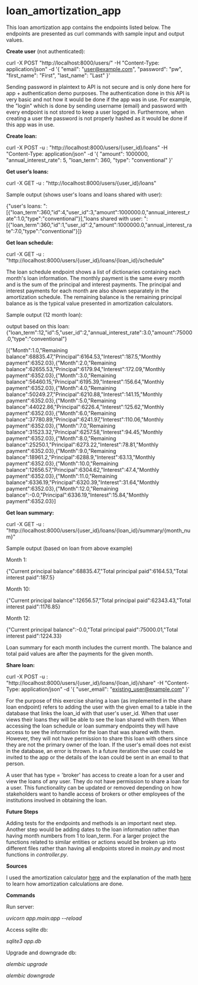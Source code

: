 # loan_amortization_app

This loan amortization app contains the endpoints listed below. The endpoints are presented as curl commands with sample input and output values.

**Create user** (not authenticated):

curl -X POST "http://localhost:8000/users/" -H "Content-Type: application/json" -d '{
    "email": "user@example.com",
    "password": "pw",
    "first_name": "First",
    "last_name": "Last"
}'

Sending password in plaintext to API is not secure and is only done here for app + authentication demo purposes. The authentication done in this API is very basic and not how it would be done if the app was in use. For example, the "login" which is done by sending username (email) and password with every endpoint is not stored to keep a user logged in. Furthermore, when creating a user the password is not properly hashed as it would be done if this app was in use.

**Create loan:**

curl -X POST -u <email>:<password> "http://localhost:8000/users/{user_id}/loans" -H "Content-Type: application/json" -d '{
    "amount": 1000000,
    "annual_interest_rate": 5,
    "loan_term": 360,
    "type": "conventional"
}'

**Get user’s loans:**

curl -X GET -u <email>:<password> "http://localhost:8000/users/{user_id}/loans"

Sample output (shows user's loans and loans shared with user):

{"user's loans: ":[{"loan_term":360,"id":4,"user_id":3,"amount":1000000.0,"annual_interest_rate":1.0,"type":"conventional"}],"loans shared with user: ":[{"loan_term":360,"id":1,"user_id":2,"amount":1000000.0,"annual_interest_rate":7.0,"type":"conventional"}]}

**Get loan schedule:**

curl -X GET -u <email>:<password> "http://localhost:8000/users/{user_id}/loans/{loan_id}/schedule"

The loan schedule endpoint shows a list of dictionaries containing each month's loan information. The monthly payment is the same every month and is the sum of the principal and interest payments. The principal and interest payments for each month are also shown separately in the amortization schedule. The remaining balance is the remaining principal balance as is the typical value presented in amortization calculators.

Sample output (12 month loan):

output based on this loan: {"loan_term":12,"id":5,"user_id":2,"annual_interest_rate":3.0,"amount":75000.0,"type":"conventional"}

[{"Month":1.0,"Remaining balance":68835.47,"Principal":6164.53,"Interest":187.5,"Monthly payment":6352.03},{"Month":2.0,"Remaining balance":62655.53,"Principal":6179.94,"Interest":172.09,"Monthly payment":6352.03},{"Month":3.0,"Remaining balance":56460.15,"Principal":6195.39,"Interest":156.64,"Monthly payment":6352.03},{"Month":4.0,"Remaining balance":50249.27,"Principal":6210.88,"Interest":141.15,"Monthly payment":6352.03},{"Month":5.0,"Remaining balance":44022.86,"Principal":6226.4,"Interest":125.62,"Monthly payment":6352.03},{"Month":6.0,"Remaining balance":37780.89,"Principal":6241.97,"Interest":110.06,"Monthly payment":6352.03},{"Month":7.0,"Remaining balance":31523.32,"Principal":6257.58,"Interest":94.45,"Monthly payment":6352.03},{"Month":8.0,"Remaining balance":25250.1,"Principal":6273.22,"Interest":78.81,"Monthly payment":6352.03},{"Month":9.0,"Remaining balance":18961.2,"Principal":6288.9,"Interest":63.13,"Monthly payment":6352.03},{"Month":10.0,"Remaining balance":12656.57,"Principal":6304.62,"Interest":47.4,"Monthly payment":6352.03},{"Month":11.0,"Remaining balance":6336.19,"Principal":6320.39,"Interest":31.64,"Monthly payment":6352.03},{"Month":12.0,"Remaining balance":-0.0,"Principal":6336.19,"Interest":15.84,"Monthly payment":6352.03}]

**Get loan summary:**

curl -X GET -u <email>:<password> "http://localhost:8000/users/{user_id}/loans/{loan_id}/summary/{month_num}"

Sample output (based on loan from above example)

Month 1:

{"Current principal balance":68835.47,"Total principal paid":6164.53,"Total interest paid":187.5}

Month 10:

{"Current principal balance":12656.57,"Total principal paid":62343.43,"Total interest paid":1176.85}

Month 12:

{"Current principal balance":-0.0,"Total principal paid":75000.01,"Total interest paid":1224.33}

Loan summary for each month includes the current month. The balance and total paid values are after the payments for the given month.

**Share loan:**

curl -X POST -u <email>:<password> "http://localhost:8000/users/{user_id}/loans/{loan_id}/share" -H "Content-Type: application/json" -d '{
    "user_email": "existing_user@example.com"
}'

For the purpose of this exercise sharing a loan (as implemented in the share loan endpoint) refers to adding the user with the given email to a table in the database that links the loan_id with that user's user_id. When that user views their loans they will be able to see the loan shared with them. When accessing the loan schedule or loan summary endpoints they will have access to see the information for the loan that was shared with them. However, they will not have permission to share this loan with others since they are not the primary owner of the loan. If the user's email does not exist in the database, an error is thrown. In a future iteration the user could be invited to the app or the details of the loan could be sent in an email to that person.

A user that has type = 'broker' has access to create a loan for a user and view the loans of any user. They do not have permission to share a loan for a user. This functionality can be updated or removed depending on how stakeholders want to handle access of brokers or other employees of the institutions involved in obtaining the loan.

**Future Steps**

Adding tests for the endpoints and methods is an important next step.
Another step would be adding dates to the loan information rather than having month numbers from 1 to loan_term.
For a larger project the functions related to similar entities or actions would be broken up into different files rather than having all endpoints stored in *main.py* and most functions in *controller.py*.

**Sources**

I used the amortization calculator [here](https://www.bankrate.com/mortgages/amortization-calculator/)
and the explanation of the math [here](https://www.ramseysolutions.com/real-estate/amortization-schedule#:~:text=To%20calculate%20amortization%2C%20first%20multiply,toward%20principal%20for%20that%20month.) to learn how amortization calculations are done.

**Commands**

Run server:

*uvicorn app.main:app --reload*

Access sqlite db:

*sqlite3 app.db*

Upgrade and downgrade db:

*alembic upgrade <revision>*

*alembic downgrade <revision>*
